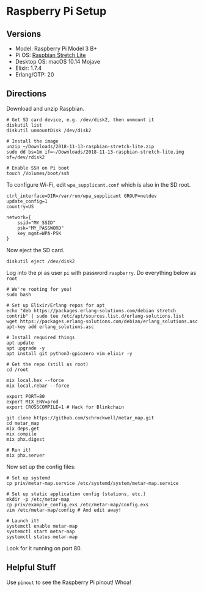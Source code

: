 # Raspberry Pi Setup

## Versions

* Model: Raspberry Pi Model 3 B+
* Pi OS: [Raspbian Stretch Lite](https://www.raspberrypi.org/downloads/raspbian/)
* Desktop OS: macOS 10.14 Mojave
* Elixir: 1.7.4
* Erlang/OTP: 20

## Directions

Download and unzip Raspbian.

```
# Get SD card device, e.g. /dev/disk2, then unmount it
diskutil list
diskutil unmountDisk /dev/disk2

# Install the image
unzip ~/Downloads/2018-11-13-raspbian-stretch-lite.zip
sudo dd bs=1m if=~/Downloads/2018-11-13-raspbian-stretch-lite.img of=/dev/rdisk2

# Enable SSH on Pi boot
touch /Volumes/boot/ssh
```

To configure Wi-Fi, edit `wpa_supplicant.conf` which is also in the SD root.

```
ctrl_interface=DIR=/var/run/wpa_supplicant GROUP=netdev
update_config=1
country=US

network={
    ssid="MY_SSID"
    psk="MY_PASSWORD"
    key_mgmt=WPA-PSK
}
```

Now eject the SD card.

```
diskutil eject /dev/disk2
```

Log into the pi as user `pi` with password `raspberry`. Do everything below as `root`

```
# We're rooting for you!
sudo bash

# Set up Elixir/Erlang repos for apt
echo "deb https://packages.erlang-solutions.com/debian stretch contrib" | sudo tee /etc/apt/sources.list.d/erlang-solutions.list
wget https://packages.erlang-solutions.com/debian/erlang_solutions.asc
apt-key add erlang_solutions.asc

# Install required things
apt update
apt upgrade -y
apt install git python3-gpiozero vim elixir -y

# Get the repo (still as root)
cd /root

mix local.hex --force
mix local.rebar --force

export PORT=80
export MIX_ENV=prod
export CROSSCOMPILE=1 # Hack for Blinkchain

git clone https://github.com/schrockwell/metar_map.git
cd metar_map
mix deps.get
mix compile
mix phx.digest

# Run it!
mix phx.server
```

Now set up the config files:

```
# Set up systemd
cp priv/metar-map.service /etc/systemd/system/metar-map.service

# Set up static application config (stations, etc.)
mkdir -p /etc/metar-map
cp priv/example_config.exs /etc/metar-map/config.exs
vim /etc/metar-map/config # And edit away!

# Launch it!
systemctl enable metar-map
systemctl start metar-map
systemctl status metar-map
```

Look for it running on port 80.

## Helpful Stuff

Use `pinout` to see the Raspberry Pi pinout! Whoa!

